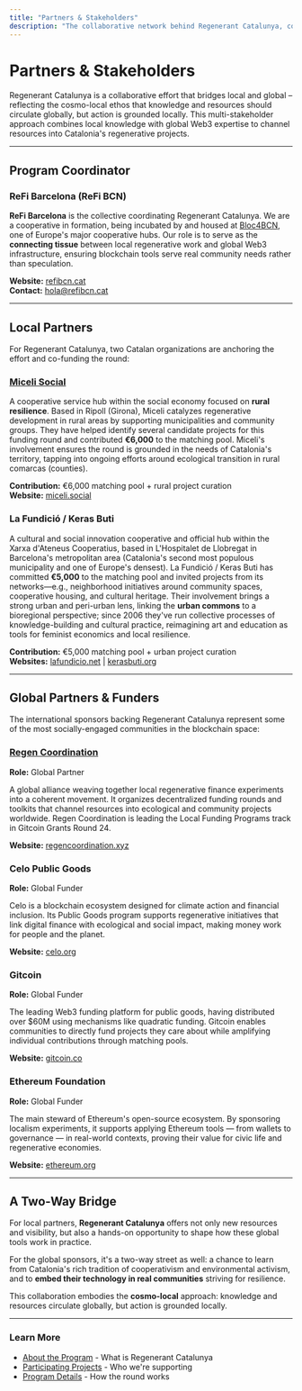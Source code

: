 ```yaml
---
title: "Partners & Stakeholders"
description: "The collaborative network behind Regenerant Catalunya, combining local knowledge with global Web3 expertise"
---
```


# Partners & Stakeholders

Regenerant Catalunya is a collaborative effort that bridges local and global – reflecting the cosmo-local ethos that knowledge and resources should circulate globally, but action is grounded locally. This multi-stakeholder approach combines local knowledge with global Web3 expertise to channel resources into Catalonia's regenerative projects.

---

## Program Coordinator

### ReFi Barcelona (ReFi BCN)

**ReFi Barcelona** is the collective coordinating Regenerant Catalunya. We are a cooperative in formation, being incubated by and housed at [Bloc4BCN](https://bloc4bcn.coop/), one of Europe's major cooperative hubs. Our role is to serve as the **connecting tissue** between local regenerative work and global Web3 infrastructure, ensuring blockchain tools serve real community needs rather than speculation.

**Website:** [refibcn.cat](https://refibcn.cat)  
**Contact:** [hola@refibcn.cat](mailto:hola@refibcn.cat)

---

## Local Partners

For Regenerant Catalunya, two Catalan organizations are anchoring the effort and co-funding the round:

### [Miceli Social](https://miceli.social/)

A cooperative service hub within the social economy focused on **rural resilience**. Based in Ripoll (Girona), Miceli catalyzes regenerative development in rural areas by supporting municipalities and community groups. They have helped identify several candidate projects for this funding round and contributed **€6,000** to the matching pool. Miceli's involvement ensures the round is grounded in the needs of Catalonia's territory, tapping into ongoing efforts around ecological transition in rural comarcas (counties).

**Contribution:** €6,000 matching pool + rural project curation  
**Website:** [miceli.social](https://miceli.social/)

### La Fundició / Keras Buti

A cultural and social innovation cooperative and official hub within the Xarxa d'Ateneus Cooperatius, based in L'Hospitalet de Llobregat in Barcelona's metropolitan area (Catalonia's second most populous municipality and one of Europe's densest). La Fundició / Keras Buti has committed **€5,000** to the matching pool and invited projects from its networks—e.g., neighborhood initiatives around community spaces, cooperative housing, and cultural heritage. Their involvement brings a strong urban and peri-urban lens, linking the **urban commons** to a bioregional perspective; since 2006 they've run collective processes of knowledge-building and cultural practice, reimagining art and education as tools for feminist economics and local resilience.

**Contribution:** €5,000 matching pool + urban project curation  
**Websites:** [lafundicio.net](https://lafundicio.net/) | [kerasbuti.org](https://kerasbuti.org/)

---

## Global Partners & Funders

The international sponsors backing Regenerant Catalunya represent some of the most socially-engaged communities in the blockchain space:

### [Regen Coordination](https://www.regencoordination.xyz/)

**Role:** Global Partner

A global alliance weaving together local regenerative finance experiments into a coherent movement. It organizes decentralized funding rounds and toolkits that channel resources into ecological and community projects worldwide. Regen Coordination is leading the Local Funding Programs track in Gitcoin Grants Round 24.

**Website:** [regencoordination.xyz](https://www.regencoordination.xyz/)

### Celo Public Goods

**Role:** Global Funder

Celo is a blockchain ecosystem designed for climate action and financial inclusion. Its Public Goods program supports regenerative initiatives that link digital finance with ecological and social impact, making money work for people and the planet.

**Website:** [celo.org](https://celo.org/)

### Gitcoin

**Role:** Global Funder

The leading Web3 funding platform for public goods, having distributed over $60M using mechanisms like quadratic funding. Gitcoin enables communities to directly fund projects they care about while amplifying individual contributions through matching pools.

**Website:** [gitcoin.co](https://www.gitcoin.co/)

### Ethereum Foundation

**Role:** Global Funder

The main steward of Ethereum's open-source ecosystem. By sponsoring localism experiments, it supports applying Ethereum tools — from wallets to governance — in real-world contexts, proving their value for civic life and regenerative economies.

**Website:** [ethereum.org](https://ethereum.org/)

---

## A Two-Way Bridge

For local partners, **Regenerant Catalunya** offers not only new resources and visibility, but also a hands-on opportunity to shape how these global tools work in practice. 

For the global sponsors, it's a two-way street as well: a chance to learn from Catalonia's rich tradition of cooperativism and environmental activism, and to **embed their technology in real communities** striving for resilience. 

This collaboration embodies the **cosmo-local** approach: knowledge and resources circulate globally, but action is grounded locally.

---

### Learn More

- [About the Program](/regenerant/about) - What is Regenerant Catalunya
- [Participating Projects](/regenerant/projects) - Who we're supporting
- [Program Details](/regenerant/program) - How the round works

